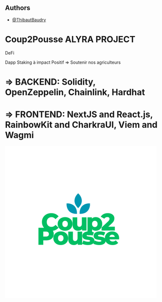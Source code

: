 ## Authors

- [@ThibautBaudry](https://github.com/ThibautBaudry/)

# Coup2Pousse ALYRA PROJECT

DeFi 

Dapp Staking à impact Positif => Soutenir nos agriculteurs
# => BACKEND: Solidity, OpenZeppelin, Chainlink, Hardhat
# => FRONTEND: NextJS and React.js, RainbowKit and CharkraUI, Viem and Wagmi

![Logo](https://github.com/ThibautBaudry/Coup2Pousse/blob/main/Coup2Pousse.png)








